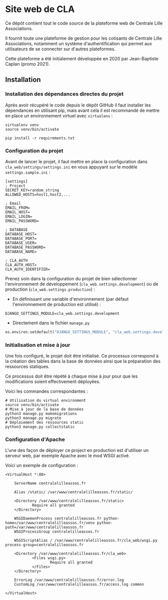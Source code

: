 
# Site web de CLA

Ce dépôt contient tout le code source de la plateforme web de Centrale Lille Associations.

Il fournit toute une plateforme de gestion pour les cotisants de Centrale Lille Associations, 
notamment un système d'authentification qui permet aux utilisateurs de se connecter sur d'autres plateformes.

Cette plateforme a été initialement développée en 2020 par Jean-Baptiste Caplan (promo 2021).   


## Installation

### Installation des dépendances directes du projet

Après avoir récupéré le code depuis le dépôt GitHub il faut installer les dépendances en utilisant pip, mais avant cela il est recommandé de mettre en place un environnement virtuel avec ``virtualenv`` :
```shell script
virtualenv venv
source venv/bin/activate

pip install -r requirements.txt
```

### Configuration du projet

Avant de lancer le projet, il faut mettre en place la configuration dans ``cla_web/settings/settings.ini`` en vous appuyant sur le modèle ``settings.sample.ini`` :
```
[settings]
; Project
SECRET_KEY=random_string
ALLOWED_HOSTS=host1,host2,...

; Email
EMAIL_FROM=
EMAIL_HOST=
EMAIL_LOGIN=
EMAIL_PASSWORD=

; DATABASE
DATABASE_HOST=
DATABASE_PORT=
DATABASE_USER=
DATABASE_PASSWORD=
DATABASE_NAME=

; CLA_AUTH
CLA_AUTH_HOST=
CLA_AUTH_IDENTIFIER=
```

Prenez soin dans la configuration du projet de bien sélectionner l'environnement de développement (`cla_web.settings.development`) ou de production (`cla_web.settings.production`) :
- En définissant une variable d'environnement (par défaut l'environnement de production est utilisé) :
```shell script
DJANGO_SETTINGS_MODULE=cla_web.settings.development
```
- Directement dans le fichier ``manage.py``
```python
os.environ.setdefault("DJANGO_SETTINGS_MODULE", "cla_web.settings.development")
```

### Initialisation et mise à jour

Une fois configuré, le projet doit être initialisé. Ce processus correspond à la création des tables dans la base de données ainsi que la préparation des ressources statiques.

Ce processus doit être répété à chaque mise à jour pour que les modifications soient effectivement déployées.

Voici les commandes correspondantes :
 ```shell script
# Utilisation du virtual environment
source venv/bin/activate
# Mise à jour de la base de données
python3 manage.py makemigrations
python3 manage.py migrate
# Déploiement des ressources static
python3 manage.py collectstatic
```

### Configuration d'Apache

L'une des façon de déployer ce project en production est d'utiliser un serveur web, par exemple Apache avec le mod WSGI activé.

Voici un exemple de configuration :

```
<VirtualHost *:80>

    ServerName centralelilleassos.fr

    Alias /static/ /var/www/centralelilleassos.fr/static/

    <Directory /var/www/centralelilleassos.fr/static>
            Require all granted
    </Directory>

    WSGIDaemonProcess centralelilleassos.fr python-home=/var/www/centralelilleassos.fr/venv python-path=/var/www/centralelilleassos.fr
    WSGIProcessGroup centralelilleassos.fr

    WSGIScriptAlias / /var/www/centralelilleassos.fr/cla_web/wsgi.py process-group=centralelilleassos.fr

    <Directory /var/www/centralelilleassos.fr/cla_web>
            <Files wsgi.py>
                    Require all granted
            </Files>
    </Directory>

    ErrorLog /var/www/centralelilleassos.fr/error.log
    CustomLog /var/www/centralelilleassos.fr/access.log common

</VirtualHost>
```